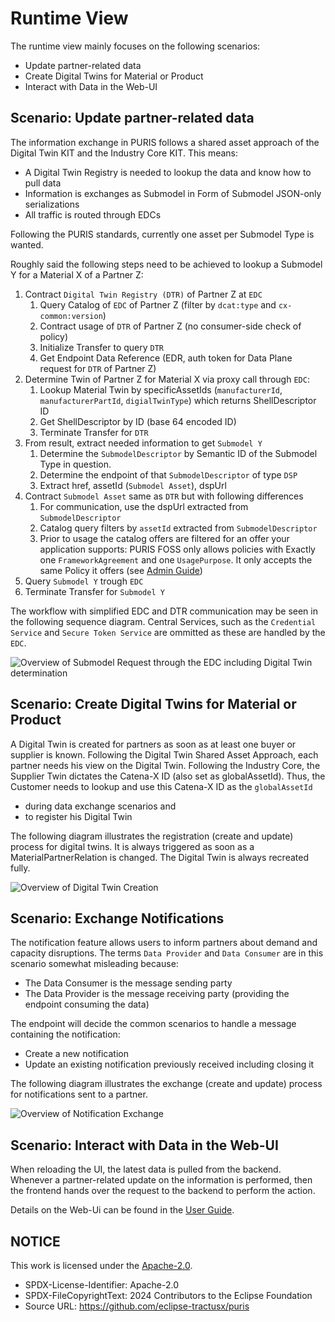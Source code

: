 # Runtime View

The runtime view mainly focuses on the following scenarios:

- Update partner-related data
- Create Digital Twins for Material or Product
- Interact with Data in the Web-UI

## Scenario: Update partner-related data

The information exchange in PURIS follows a shared asset approach of the Digital Twin KIT and the Industry Core KIT.
This means:

- A Digital Twin Registry is needed to lookup the data and know how to pull data
- Information is exchanges as Submodel in Form of Submodel JSON-only serializations
- All traffic is routed through EDCs

Following the PURIS standards, currently one asset per Submodel Type is wanted.

Roughly said the following steps need to be achieved to lookup a Submodel Y for a Material X of a Partner Z:

1. Contract `Digital Twin Registry (DTR)` of Partner Z at `EDC`
    1. Query Catalog of `EDC` of Partner Z (filter by `dcat:type` and `cx-common:version`)
    2. Contract usage of `DTR` of Partner Z (no consumer-side check of policy)
    3. Initialize Transfer to query `DTR`
    4. Get Endpoint Data Reference (EDR, auth token for Data Plane request for `DTR` of Partner Z)
2. Determine Twin of Partner Z for Material X via proxy call through `EDC`:
    1. Lookup Material Twin by specificAssetIds (`manufacturerId`, `manufacturerPartId`, `digialTwinType`) which returns
       ShellDescriptor ID
    2. Get ShellDescriptor by ID (base 64 encoded ID)
    3. Terminate Transfer for `DTR`
3. From result, extract needed information to get `Submodel Y`
    1. Determine the `SubmodelDescriptor` by Semantic ID of the Submodel Type in question.
    2. Determine the endpoint of that `SubmodelDescriptor` of type `DSP`
    3. Extract href, assetId (`Submodel Asset`), dspUrl
7. Contract `Submodel Asset` same as `DTR` but with following differences
    1. For communication, use the dspUrl extracted from `SubmodelDescriptor`
    2. Catalog query filters by `assetId` extracted from `SubmodelDescriptor`
    3. Prior to usage the catalog offers are filtered for an offer your application supports:
       PURIS FOSS only allows policies with Exactly one `FrameworkAgreement` and one `UsagePurpose`. It only accepts the
       same Policy it offers (see [Admin Guide](../admin/Admin_Guide.md))
4. Query `Submodel Y` trough `EDC`
5. Terminate Transfer for `Submodel Y`

The workflow with simplified EDC and DTR communication may be seen in the following sequence diagram.
Central Services, such as the `Credential Service` and `Secure Token Service` are ommitted as these are handled by the
`EDC`.

![Overview of Submodel Request through the EDC including Digital Twin determination](img/06-api-flow-detailed.svg)

## Scenario: Create Digital Twins for Material or Product

A Digital Twin is created for partners as soon as at least one buyer or supplier is known.
Following the Digital Twin Shared Asset Approach, each partner needs his view on the Digital Twin.
Following the Industry Core, the Supplier Twin dictates the Catena-X ID (also set as globalAssetId). Thus, the Customer
needs to lookup and use this Catena-X ID as the `globalAssetId`

- during data exchange scenarios and
- to register his Digital Twin

The following diagram illustrates the registration (create and update) process for digital twins. It is always triggered
as soon as a MaterialPartnerRelation is changed. The Digital Twin is always recreated fully.

![Overview of Digital Twin Creation](img/06-twin-creation.svg)

## Scenario: Exchange Notifications

The notification feature allows users to inform partners about demand and capacity disruptions. The terms 
`Data Provider` and `Data Consumer` are in this scenario somewhat misleading because:

- The Data Consumer is the message sending party
- The Data Provider is the message receiving party (providing the endpoint consuming the data)

The endpoint will decide the common scenarios to handle a message containing the notification:

- Create a new notification
- Update an existing notification previously received including closing it

The following diagram illustrates the exchange (create and update) process for notifications sent to a partner.

![Overview of Notification Exchange](img/06-notification-api-flow-detailed.svg)

## Scenario: Interact with Data in the Web-UI

When reloading the UI, the latest data is pulled from the backend. Whenever a partner-related update on the information
is performed, then the frontend hands over the request to the backend to perform the action.

Details on the Web-Ui can be found in the [User Guide](../user/User_Guide.md).

## NOTICE

This work is licensed under the [Apache-2.0](https://www.apache.org/licenses/LICENSE-2.0).

- SPDX-License-Identifier: Apache-2.0
- SPDX-FileCopyrightText: 2024 Contributors to the Eclipse Foundation
- Source URL: https://github.com/eclipse-tractusx/puris
